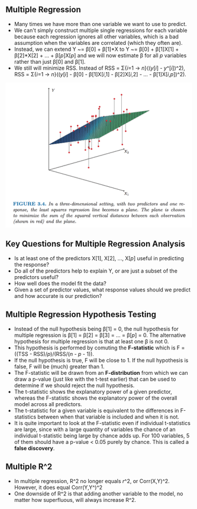 ## Multiple Regression

* Many times we have more than one variable we want to use to predict.
* We can't simply construct multiple single regressions for each variable because each regression ignores all other variables, which is a bad assumption when the variables are correlated (which they often are).
* Instead, we can extend Y ~= β[0] + β[1]*X to Y ~= β[0] + β[1]X[1] + β[2]*X[2] + ... + β[*p*]X[*p*] and we will now estimate β for all *p* variables rather than just β[0] and β[1].
* We still will minimize RSS.  Instead of RSS = Σ{*i*=1 -> *n*}((*y*[*i*] - *y*^[*i*])^2), RSS = Σ{*i*=1 -> *n*}((*y*[*i*] - β[0] - β[1]X[*i*,1] - β[2]X[*i*,2] - ... - β[1]X[*i*,*p*])^2).

![](../images/regression-plane.png)


## Key Questions for Multiple Regression Analysis

* Is at least one of the predictors X[1], X[2], ..., X[*p*] useful in predicting the response?
* Do all of the predictors help to explain Y, or are just a subset of the predictors useful?
* How well does the model fit the data?
* Given a set of predictor values, what response values should we predict and how accurate is our prediction?


## Multiple Regression Hypothesis Testing

* Instead of the null hypothesis being β[1] = 0, the null hypothesis for multiple regression is β[1] = β[2] = β[3] = ... = β[*p*] = 0.  The alternative hypothesis for multiple regression is that at least one β is not 0.
* This hypothesis is performed by comuting the **F-statistic** which is F = ((TSS - RSS)/*p*)/(RSS/(*n* - *p* - 1)).
* If the null hypothesis is true, F will be close to 1.  If the null hypothesis is false, F will be (much) greater than 1.
* The F-statistic will be drawn from an **F-distribution** from which we can draw a p-value (just like with the t-test earlier) that can be used to determine if we should reject the null hypothesis.
* The t-statistic shows the explanatory power of a given predictor, whereas the F-statistic shows the explanatory power of the overall model across all predictors.
* The t-statistic for a given variable is equivalent to the differences in F-statistics between when that variable is included and when it is not.
* It is quite important to look at the F-statistic even if individual t-statistics are large, since with a large quantity of variables the chance of an individual t-statistic being large by chance adds up.  For 100 variables, 5 of them should have a p-value < 0.05 purely by chance.  This is called a **false discovery**.


## Multiple R^2

* In multiple regression, R^2 no longer equals *r*^2, or Corr(X,Y)^2.  However, it does equal Corr(Y,Y^)^2
* One downside of R^2 is that adding another variable to the model, no matter how superfluous, will always increase R^2.
